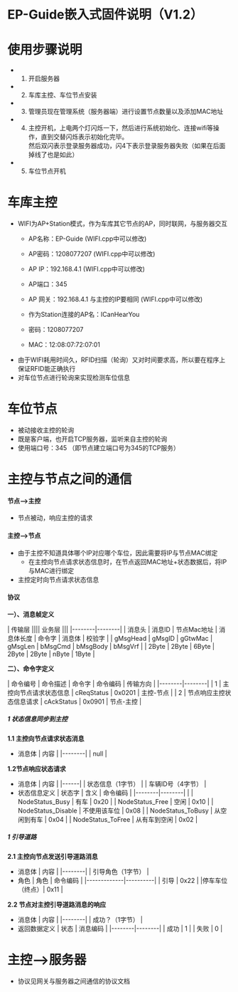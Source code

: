 EP-Guide嵌入式固件说明（V1.2）
=======
# 使用步骤说明
* 1. 开启服务器
* 2. 车库主控、车位节点安装
* 3. 管理员现在管理系统（服务器端）进行设置节点数量以及添加MAC地址
* 4. 主控开机，上电两个灯闪烁一下，然后进行系统初始化、连接wifi等操作，直到交替闪烁表示初始化完毕。<br/>然后双闪表示登录服务器成功，闪4下表示登录服务器失败（如果在后面掉线了也是如此）
* 5. 车位节点开机

# 车库主控
* WIFI为AP+Station模式，作为车库其它节点的AP，同时联网，与服务器交互
  * AP名称：EP-Guide    (WIFI.cpp中可以修改)
  * AP密码：1208077207  (WIFI.cpp中可以修改)
  * AP IP：192.168.4.1                  (WIFI.cpp中可以修改)
  * AP端口：345
  * AP 网关：192.168.4.1  与主控的IP要相同 (WIFI.cpp中可以修改)

  * 作为Station连接的AP名：ICanHearYou
  * 密码：1208077207
  * MAC：12:08:07:72:07:01
* 由于WIFI耗用时间久，RFID扫描（轮询）又对时间要求高，所以要在程序上保证RFID能正确执行
* 对车位节点进行轮询来实现检测车位信息

# 车位节点

* 被动接收主控的轮询
* 既是客户端，也开启TCP服务器，监听来自主控的轮询
* 使用端口号：345 （即节点建立端口号为345的TCP服务）


# 主控与节点之间的通信

#### 节点-->主控
* 节点被动，响应主控的请求

#### 主控-->节点
* 由于主控不知道具体哪个IP对应哪个车位，因此需要将IP与节点MAC绑定
  * 在主控向节点请求状态信息时，在节点返回MAC地址+状态数据后，将IP与MAC进行绑定
* 主控定时向节点请求状态信息


#### 协议
**一）、消息帧定义**

| 传输层 |||| 业务层 |||
|--------|--------|
| 消息头 | 消息ID | 节点Mac地址 | 消息体长度 | 命令字 | 消息体 | 校验字 |
| gMsgHead | gMsgID | gGtwMac | gMsgLen | bMsgCmd | bMsgBody | bMsgVrf |
| 2Byte | 2Byte | 6Byte | 2Byte | 2Byte | nByte | 1Byte |

**二）、命令字定义**

| 命令编号 | 命令描述 | 命令字 | 命令编码 | 传输方向 |
|--------|--------|
|    1    | 主控向节点请求状态信息   | cReqStatus | 0x0201 | 主控-节点 |
|    2    | 节点响应主控状态信息请求 | cAckStatus | 0x0901 | 节点-主控 |

##### 1 状态信息同步到主控
**1.1 主控向节点请求状态消息**
* 消息体
| 内容 |
|--------|
|  null  |

**1.2节点响应状态请求**
* 消息体
| 内容 |
|------|
| 状态信息（1字节） |
| 车辆ID号（4字节） |
* 状态信息定义
| 状态字           | 含义  | 命令编码 |
|--------|--------|                |
| NodeStatus_Busy | 有车  | 0x20    |
| NodeStatus_Free | 空闲  | 0x10    |
| NodeStatus_Disable | 不使用该车位  | 0x08    |
| NodeStatus_ToBusy | 从空闲到有车  | 0x04    |
| NodeStatus_ToFree | 从有车到空闲  | 0x02    |

##### 1 引导道路
**2.1 主控向节点发送引导道路消息**
* 消息体
| 内容 |
|--------|
| 引导角色（1字节）  |
* 角色
| 角色         | 命令编码  |
|-------------|----------|
|  引导        |  0x22    |
|停车车位（终点）| 0x11     |

**2.2 节点对主控引导道路消息的响应**
* 消息体
| 内容 |
|--------|
|  成功？（1字节）  |
* 返回数据定义
| 状态 | 消息编码 |
|--------|--------|
|   成功     |   1     |
|   失败     |   0     |

# 主控-->服务器

* 协议见网关与服务器之间通信的协议文档

